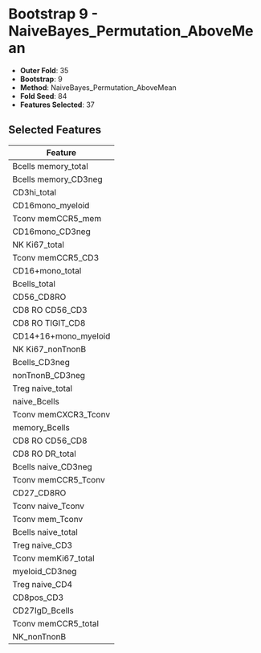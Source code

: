 # Bootstrap 9 - NaiveBayes_Permutation_AboveMean

- **Outer Fold**: 35
- **Bootstrap**: 9
- **Method**: NaiveBayes_Permutation_AboveMean
- **Fold Seed**: 84
- **Features Selected**: 37

## Selected Features

| Feature |
|---------|
| Bcells memory_total |
| Bcells memory_CD3neg |
| CD3hi_total |
| CD16mono_myeloid |
| Tconv memCCR5_mem |
| CD16mono_CD3neg |
| NK Ki67_total |
| Tconv memCCR5_CD3 |
| CD16+mono_total |
| Bcells_total |
| CD56_CD8RO |
| CD8 RO CD56_CD3 |
| CD8 RO TIGIT_CD8 |
| CD14+16+mono_myeloid |
| NK Ki67_nonTnonB |
| Bcells_CD3neg |
| nonTnonB_CD3neg |
| Treg naive_total |
| naive_Bcells |
| Tconv memCXCR3_Tconv |
| memory_Bcells |
| CD8 RO CD56_CD8 |
| CD8 RO DR_total |
| Bcells naive_CD3neg |
| Tconv memCCR5_Tconv |
| CD27_CD8RO |
| Tconv naive_Tconv |
| Tconv mem_Tconv |
| Bcells naive_total |
| Treg naive_CD3 |
| Tconv memKi67_total |
| myeloid_CD3neg |
| Treg naive_CD4 |
| CD8pos_CD3 |
| CD27IgD_Bcells |
| Tconv memCCR5_total |
| NK_nonTnonB |
